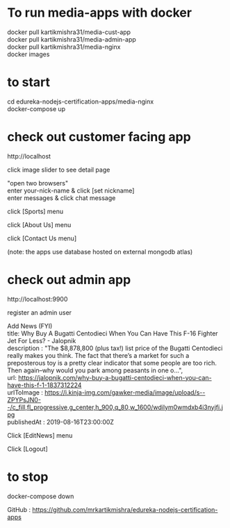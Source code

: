 # To run media-apps with docker

docker pull kartikmishra31/media-cust-app    
docker pull kartikmishra31/media-admin-app     
docker pull kartikmishra31/media-nginx     
docker images    

# to start

cd edureka-nodejs-certification-apps/media-nginx     
docker-compose up     

# check out customer facing app

http://localhost

click image slider to see detail page     

"open two browsers"      
enter your-nick-name & click [set nickname]      
enter messages & click chat message     

click [Sports] menu    

click [About Us] menu    

click [Contact Us menu]    

(note: the apps use database hosted on external mongodb atlas)     

# check out admin app     

http://localhost:9900    

register an admin user     

Add News (FYI)     
title: Why Buy A Bugatti Centodieci When You Can Have This F-16 Fighter Jet For Less? - Jalopnik      
description : "The $8,878,800 (plus tax!) list price of the Bugatti Centodieci really makes you think. The fact that there’s a market for such a preposterous toy is a pretty clear indicator that some people are too rich. Then again–why would you park among peasants in one o…",     
url: https://jalopnik.com/why-buy-a-bugatti-centodieci-when-you-can-have-this-f-1-1837312224     
urlToImage : https://i.kinja-img.com/gawker-media/image/upload/s--ZPYPsJN0--/c_fill,fl_progressive,g_center,h_900,q_80,w_1600/wdilym0wmdxb4i3nyjfi.jpg     
publishedAt : 2019-08-16T23:00:00Z     

Click [EditNews] menu     

Click [Logout]    

# to stop    

docker-compose down    

GitHub : https://github.com/mrkartikmishra/edureka-nodejs-certification-apps     

